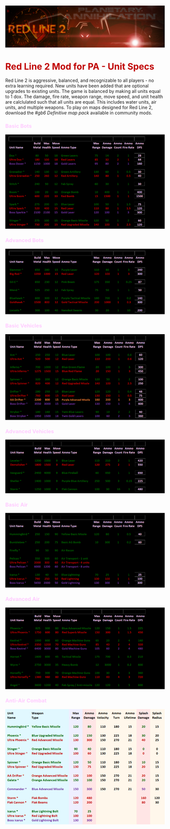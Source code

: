 ![](img/main_title.png)

<span style="color:#C00000">

# Red Line 2 Mod for PA - Unit Specs

</span>

Red Line 2 is aggressive, balanced, and recognizable to all players - no extra learning required. New units have been added that are optional upgrades to existing units. The game is balanced by making all units equal to 1 dox. The damage, fire rate, weapon range, move speed, and unit health are calclulated such that all units are equal. This includes water units, air units, and multiple weapons. To play on maps designed for Red Line 2, download the *#gb6 Definitive map pack* available in community mods.

<span style="color:#FFCCFF">

### Basic Bots

</span>

![](img/bots2.png)

<span style="color:#FFCCFF">

### Advanced Bots

</span>

![](img/bots_adv3.png)

<span style="color:#FFCCFF">

### Basic Vehicles

</span>

![](img/tanks2.png)

<span style="color:#FFCCFF">

### Advanced Vehicles

</span>

![](img/tanks_adv2.png)

<span style="color:#FFCCFF">

### Basic Air

</span>

![](img/jets3.png)

<span style="color:#FFCCFF">

### Advanced Air

</span>

![](img/jets_adv2.png)

<span style="color:#FFCCFF">

### Anti-Air Combat

</span>

![](img/air_combat_spec.png)




